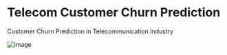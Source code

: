 # Telecom Customer Churn Prediction
Customer Churn Prediction in Telecommunication Industry

![image](https://github.com/user-attachments/assets/86ba2edb-8a93-4a45-951b-dde4cc24df25)
